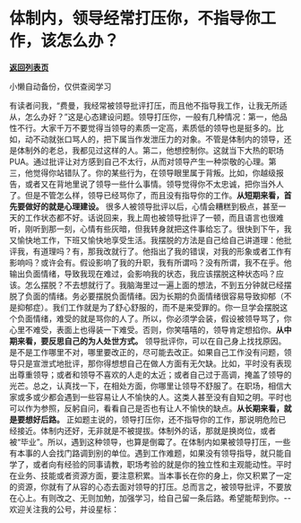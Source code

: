# 体制内，领导经常打压你，不指导你工作，该怎么办？

[**返回列表页**](/gzh/费曼的小茶馆)

小懒自动备份，仅供查阅学习

有读者问我，“费曼，我经常被领导批评打压，而且他不指导我工作，让我无所适从，怎么办好？”这是心态建设问题。领导打压你，一般有几种情况：第一，他品性不行。大家千万不要觉得当领导的素质一定高，素质低的领导也是挺多的。比如，动不动就张口骂人的，把下属当作发泄压力的对象。不管是体制内的领导，还是体制外的老总，我都见过这样的人。第二，他想控制你。这就当下大热的职场PUA。通过批评让对方感到自己不太行，从而对领导产生一种崇敬的心理。第三，他觉得你站错队了。你的某些行为，在领导眼里属于背叛。比如，你越级报告，或者又在背地里说了领导一些什么事情。领导觉得你不太忠诚，把你当外人了。但是不管怎么样，领导已经骂你了，而且没有指导你的工作。**从短期来看，首先要做好的就是心理建设。**
很多人被领导批评以后，心情会糟糕到极点，甚至一天的工作状态都不好。话说回来，我上周也被领导批评了一顿，而且语言也很难听，刚听到那一刻，心情有些灰暗，但我转身就把这件事给忘了。很快到下午，我又愉快地工作，下班又愉快地享受生活。我摆脱的方法是自己给自己讲道理：他批评我，有道理吗？有，那我改就行了。他指出了我的错误，对我的形象或者工作有影响吗？或许会有。假设影响了我的升职，我有所谓吗？没有所谓，我不在乎。他输出负面情绪，导致我现在难过，会影响我的状态，我应该摆脱这种状态吗？应该。怎么摆脱？不去想就行了。我脑海里过一遍上面的想法，不到五分钟就已经摆脱了负面的情绪。务必要摆脱负面情绪。因为长期的负面情绪很容易导致抑郁（不是抑郁症）。我们工作就是为了舒心舒服的，而不是来受罪的。你一旦学会摆脱这个负面情绪，难受的就是骂你的人了。所以，你必须学会装，假设被领导骂了，你心里不难受，表面上也得装一下难受。否则，你笑嘻嘻的，领导肯定想掐你。**从中期来看，要反思自己的为人处世方式。**
领导批评你，可以在自己身上找找原因。是不是工作哪里不对，哪里要改正的，尽可能去改正。如果自己工作没有问题，领导只是宣泄式地批评，那你得想想自己在做人方面有无欠缺。比如，平时没有表现出尊重领导；或者和领导不喜欢的人走的太近；或者自己过于高调，掩盖了领导的光芒。总之，认真找一下，在相处方面，你哪里让领导不舒服了。在职场，相信大家或多或少都会遇到一些容易让人不愉快的人。这类人甚至没有自知之明。平时也可以作为参照，反躬自问，看看自己是否也有让人不愉快的缺点。**从长期来看，就是要想好后路。**
正如题主说的，领导打压你，还不指导你的工作，那说明危险已经接近。体制内还好，无非就是不被提拔。体制外的话，那就是换岗位，或者被“毕业”。所以，遇到这种领导，也算是倒霉了。在体制内如果被领导打压，一些有本事的人会找门路调到别的单位。遇到工作难题，如果没有领导指导，就只能自学了，或者向有经验的同事请教，职场考验的就是你的独立性和主观能动性。平时在业务、技能或者资源方面，要注意积累。当本事长在你的身上，你又积累了一定的资源，你就有了从容的心态去面对领导的打压。总而言之，被领导批评，不要放在心上。有则改之、无则加勉，加强学习，给自己留一条后路。希望能帮到你。\--欢迎关注我的公号，并设星标：  

